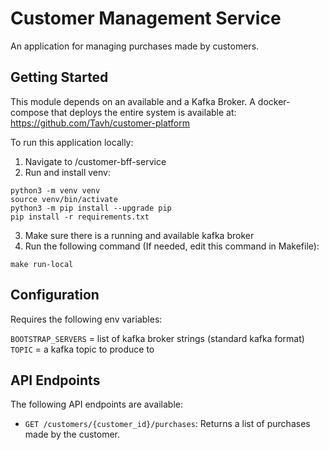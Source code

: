 # Customer Management Service

An application for managing purchases made by customers.

## Getting Started

This module depends on an available and a Kafka Broker.
A docker-compose that deploys the entire system is available at: https://github.com/Tavh/customer-platform

To run this application locally:
1. Navigate to /customer-bff-service
2. Run and install venv:
```
python3 -m venv venv
source venv/bin/activate
python3 -m pip install --upgrade pip
pip install -r requirements.txt
```
3. Make sure there is a running and available kafka broker
4. Run the following command (If needed, edit this command in Makefile):

```
make run-local
```

## Configuration

Requires the following env variables:

`BOOTSTRAP_SERVERS` = list of kafka broker strings (standard kafka format)
`TOPIC` = a kafka topic to produce to

## API Endpoints

The following API endpoints are available:

- `GET /customers/{customer_id}/purchases`: Returns a list of purchases made by the customer.
